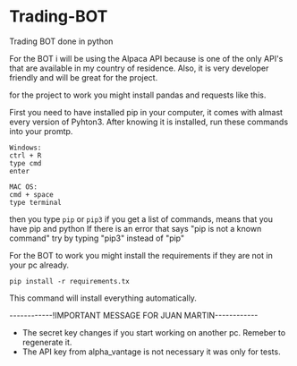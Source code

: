 # Trading-BOT
Trading BOT done in python

For the BOT i will be using the Alpaca API because is one of the only API's that are available in my country of residence. Also, it is very developer friendly and will be great for the project.


for the project to work you might install pandas and requests like this.

First you need to have installed pip in your computer, it comes with almast every version of Pyhton3. After knowing it is installed, run these commands into your promtp.

    Windows:
    ctrl + R
    type cmd
    enter

    MAC OS:
    cmd + space
    type terminal

then you type `pip` or `pip3` if you get a list of commands, means that you have pip and python
If there is an error that says "pip is not a known command" try by typing "pip3" instead of "pip"


For the BOT to work you might install the requirements if they are not in your pc already.
    
    pip install -r requirements.tx

This command will install everything automatically.

------------!IMPORTANT MESSAGE FOR JUAN MARTIN------------
- The secret key changes if you start working on another pc. Remeber to regenerate it.
- The API key from alpha_vantage is not necessary it was only for tests.